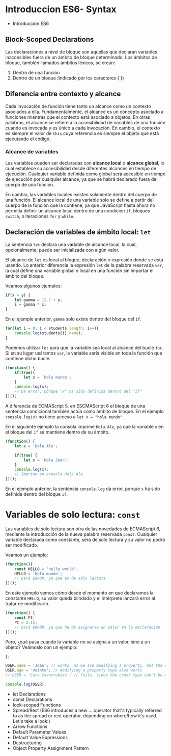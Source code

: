# Introduccion ES6- Syntax

* Introduccion ES6

## Block-Scoped Declarations

Las declaraciones a nivel de bloque son aquellas que declaran variables inaccesibles fuera de un ámbito de bloque determinado. Los ámbitos de bloque, también llamados ámbitos léxicos, se crean:

1. Dentro de una función
2. Dentro de un bloque (indicado por los caracteres { })


## Diferencia entre contexto y alcance

Cada invocación de función tiene tanto un alcance como un contexto asociados a
ella. Fundamentalmente, el alcance es un concepto asociado a funciones mientras
que el contexto está asociado a objetos. En otras palabras, el alcance se
refiere a la accesibilidad de variables de una función cuando es invocada y es
único a cada invocación. En cambio, el contexto es siempre el valor de `this`
cuya referencia es siempre el objeto que está ejecutando el código.

### Alcance de variables

Las variables pueden ser declaradas con **alcance local** o **alcance global**, lo cual establece su accesibilidad desde diferentes alcances en tiempo de ejecución. Cualquier variable definida como global será accesible en tiempo de ejecución por cualquier alcance, ya que se habrá declarado fuera del cuerpo de una función.

En cambio, las variables locales existen solamente dentro del cuerpo de una función. El alcance local de una variable solo se define a partir del cuerpo de la función que la contiene, ya que JavaScript hasta ahora no permitía definir un alcance local dentro de una condición `if`, bloques `switch`, o iteraciones `for` y `while`.



## Declaración de variables de ámbito local: `let`

La sentencia `let` declara una variable de alcance local, la cual, opcionalmente, puede ser inicializada con algún valor.

El alcance de `let` es local al bloque, declaración o expresión donde se está usando. Lo anterior diferencia la expresión `let` de la palabra reservada `var`, la cual define una variable global o local en una función sin importar el ámbito del bloque.

Veamos algunos ejemplos:

```javascript
if(x > y) {
    let gamma = 12.7 + y;
    i = gamma * x;
}
```

En el ejemplo anterior, `gamma` solo existe dentro del bloque del `if`.

```javascript
for(let i = 0; i < students.length; i++){
    console.log(students[i].name);
}
```

Podemos utilizar `let` para que la variable sea local al alcance del bucle `for`. Si en su lugar usáramos `var`, la variable sería visible en toda la función que contiene dicho bucle.

```javascript
(function() {
    if(true){
        let x = 'hola mundo';
    }
    console.log(x);
    // Da error, porque "x" ha sido definida dentro del "if"
})();
```

A diferencia de ECMAScript 5, en ESCMAScript 6 el bloque de una sentencia condicional también actúa como ámbito de bloque. En el ejemplo `console.log(x)` no tiene acceso a `let x = "hola mundo"`.

En el siguiente ejemplo la consola imprime `Hola Ale`, ya que la variable `x` en el bloque del `if` se mantiene dentro de su ámbito.

```javascript
(function() {
    let x = 'Hola Ale';

    if(true) {
        let x = 'Hola Joan';
    }
    console.log(x);
    // Imprime en consola Hola Ale
})();
```

En el ejemplo anterior, la sentencia `console.log` da error, porque `x` ha sido definida dentro del bloque `if`.

# Variables de solo lectura: `const`

Las variables de solo lectura son otra de las novedades de ECMAScript 6, mediante la introducción de la nueva palabra reservada `const`. Cualquier variable declarada como constante, será de solo lectura y su valor no podrá ser modificado.

Veamos un ejemplo:

```javascript
(function(){
    const HELLO = 'hello world';
    HELLO = 'hola mundo';
    // Dará ERROR, ya que es de sólo lectura
})();
```

En este ejemplo vemos cómo desde el momento en que declaramos la constante `HELLO`, su valor queda blindado y el intérprete lanzará error al tratar de modificarlo.

```javascript
(function() {
    const PI;
    PI = 3.15;
    // Dará ERROR, ya que ha de asignarse un valor en la declaración
})();
```

Pero, ¿qué pasa cuando la variable no se asigna a un valor, sino a un objeto? Veámoslo con un ejemplo:

```javascript const USER = {   name: 'Caro',   surname: 'Covarrubias',   age: 20
};

USER.name = 'Joan'; // works, as we are modifying a property, but the object remains intact
USER.age = 'veinte'; // modifying a property type also works
// USER = 'Caro Covarrubias'; // fails, since the const type can't be modifyied

console.log(USER);
```





* let Declarations
* const Declarations
* lock-scoped Functions
* Spread/Rest (ES6 introduces a new ... operator that's typically referred to as the spread or rest operator, depending on where/how it's used. Let's take a look:)
* Arrow Functions
* Default Parameter Values
* Default Value Expressions
* Destructuring
* Object Property Assignment Pattern



